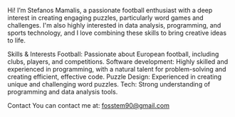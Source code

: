 Hi! I’m Stefanos Mamalis, a passionate football enthusiast with a deep interest in creating engaging puzzles, particularly word games and challenges. I'm also highly interested in data analysis, programming, and sports technology, and I love combining these skills to bring creative ideas to life.

Skills & Interests
Football: Passionate about European football, including clubs, players, and competitions.
Software development: Highly skilled and experienced in programming, with a natural talent for problem-solving and creating efficient, effective code.
Puzzle Design: Experienced in creating unique and challenging word puzzles.
Tech: Strong understanding of programming and data analysis tools.

Contact
You can contact me at: fosstem90@gmail.com


